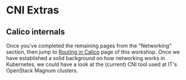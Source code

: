 # CNI Extras

## Calico internals

Once you've completed the remaining pages from the "Networking" section, then jump to [Routing in Calico](../000-extras/routing/calico.md) page of this workshop. Once we have established a solid background on how networking works in Kubernetes, we could have a look at the (current) CNI tool used at IT's OpenStack Magnum clusters.

